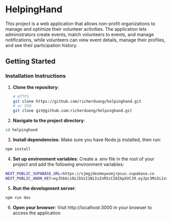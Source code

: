 # HelpingHand

This project is a web application that allows non-profit organizations to manage and optimize their volunteer activities. The application lets administrators create events, match volunteers to events, and manage notifications, while volunteers can view event details, manage their profiles, and see their participation history.

## Getting Started

### Installation Instructions

1. **Clone the repository**:
   ```bash
   # HTTPS
   git clone https://github.com/richerduong/helpinghand.git
   # or SSH
   git clone git@github.com:richerduong/helpinghand.git
   ```
2. **Navigate to the project directory**:
  ```bash
  cd helpinghand
  ```
3. **Install dependencies**:
  Make sure you have Node.js installed, then run:
  ```bash
  npm install
  ```
4. **Set up environment variables**:
  Create a .env file in the root of your project and add the following environment variables:
  ```bash
  NEXT_PUBLIC_SUPABASE_URL=https://sjmgjdezmeywsmjrpcuc.supabase.co
  NEXT_PUBLIC_ANON_KEY=eyJhbGciOiJIUzI1NiIsInR5cCI6IkpXVCJ9.eyJpc3MiOiJzdXBhYmFzZSIsInJlZiI6InNqbWdqZGV6bWV5d3NtanJwY3VjIiwicm9sZSI6ImFub24iLCJpYXQiOjE3MjgyNDU5MzMsImV4cCI6MjA0MzgyMTkzM30.zkcmloC9aMf5-UXtwfdKJZB6EYc6LWzDv6-pyXWZyO8
  ```
5. **Run the development server**:
  ```bash
  npm run dev
  ```
6. **Open your browser**:
  Visit http://localhost:3000 in your browser to access the application